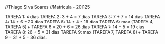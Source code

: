 //Thiago Silva Soares
//Matricula - 201125

TAREFA 1: 4 dias
TAREFA 2: 3 + 4 = 7 dias
TAREFA 3: 7 + 7 = 14 dias
TAREFA 4: 14 + 6 = 20 dias
TAREFA 5: 14 + 4 = 18 dias
TAREFA 6: max (TAREFA 4, TAREFA 5) + TAREFA 6 = 20 + 6 = 26 dias
TAREFA 7: 14 + 5 = 19 dias
TAREFA 8: 26 + 5 = 31 dias
TAREFA 9: max (TAREFA 7, TAREFA 8) + TAREFA 9 = 31 + 5 = 36 dias. 